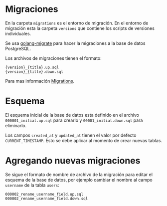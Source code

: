 # Migraciones

En la carpeta `migrations` es el entorno de migración. En el entorno de migración esta la carpeta `versions` que
contiene los scripts de versiones individuales.

Se usa [golang-migrate](https://github.com/golang-migrate/migrate) para hacer la migraciones a la base de datos
PostgreSQL.

Los archivos de migraciones tienen el formato:

```
{version}_{title}.up.sql
{version}_{title}.down.sql
```

Para mas información [Migrations](https://github.com/golang-migrate/migrate/blob/master/MIGRATIONS.md).

# Esquema

El esquema inicial de la base de datos esta definido en el archivo `000001_initial.up.sql` para crearlo y
`00001_initial.down.sql` para eliminarlo.

Los campos `created_at` y `updated_at` tienen el valor por defecto `CURRENT_TIMESTAMP`. Esto se debe aplicar al momento
de crear nuevas tablas.

# Agregando nuevas migraciones

Se sigue el formato de nombre de archivo de la migración para editar el esquema de la base de datos, por ejemplo cambiar
el nombre al campo `username` de la tabla `users`:

```
000002_rename_username_field.up.sql
000002_rename_username_field.down.sql
```
